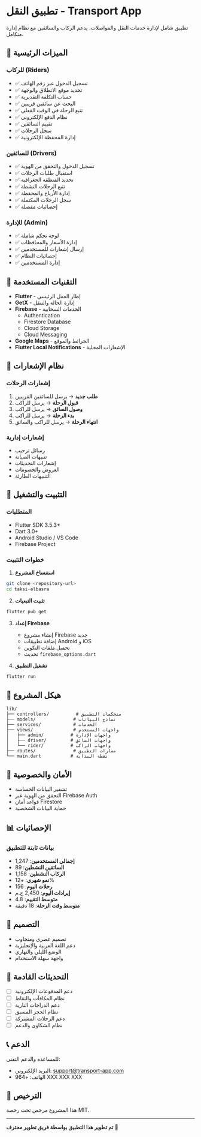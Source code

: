 # تطبيق النقل - Transport App

تطبيق شامل لإدارة خدمات النقل والمواصلات، يدعم الركاب والسائقين مع نظام إدارة متكامل.

## 🚀 الميزات الرئيسية

### للركاب (Riders)
- ✅ تسجيل الدخول عبر رقم الهاتف
- ✅ تحديد موقع الانطلاق والوجهة
- ✅ حساب التكلفة التقديرية
- ✅ البحث عن سائقين قريبين
- ✅ تتبع الرحلة في الوقت الفعلي
- ✅ نظام الدفع الإلكتروني
- ✅ تقييم السائقين
- ✅ سجل الرحلات
- ✅ إدارة المحفظة الإلكترونية

### للسائقين (Drivers)
- ✅ تسجيل الدخول والتحقق من الهوية
- ✅ استقبال طلبات الرحلات
- ✅ تحديد المنطقة الجغرافية
- ✅ تتبع الرحلات النشطة
- ✅ إدارة الأرباح والمحفظة
- ✅ سجل الرحلات المكتملة
- ✅ إحصائيات مفصلة

### للإدارة (Admin)
- ✅ لوحة تحكم شاملة
- ✅ إدارة الأسعار والمحافظات
- ✅ إرسال إشعارات للمستخدمين
- ✅ إحصائيات النظام
- ✅ إدارة المستخدمين

## 🔧 التقنيات المستخدمة

- **Flutter** - إطار العمل الرئيسي
- **GetX** - إدارة الحالة والتنقل
- **Firebase** - الخدمات السحابية
  - Authentication
  - Firestore Database
  - Cloud Storage
  - Cloud Messaging
- **Google Maps** - الخرائط والموقع
- **Flutter Local Notifications** - الإشعارات المحلية

## 📱 نظام الإشعارات

### إشعارات الرحلات
1. **طلب جديد** → يرسل للسائقين القريبين
2. **قبول الرحلة** → يرسل للراكب
3. **وصول السائق** → يرسل للراكب
4. **بدء الرحلة** → يرسل للراكب
5. **انتهاء الرحلة** → يرسل للراكب والسائق

### إشعارات إدارية
- رسائل ترحيب
- تنبيهات الصيانة
- إشعارات التحديثات
- العروض والخصومات
- التنبيهات الطارئة

## 🚀 التثبيت والتشغيل

### المتطلبات
- Flutter SDK 3.5.3+
- Dart 3.0+
- Android Studio / VS Code
- Firebase Project

### خطوات التثبيت

1. **استنساخ المشروع**
```bash
git clone <repository-url>
cd taksi-elbasra
```

2. **تثبيت التبعيات**
```bash
flutter pub get
```

3. **إعداد Firebase**
   - إنشاء مشروع Firebase جديد
   - إضافة تطبيقات Android و iOS
   - تحميل ملفات التكوين
   - تحديث `firebase_options.dart`

4. **تشغيل التطبيق**
```bash
flutter run
```

## 📁 هيكل المشروع

```
lib/
├── controllers/          # متحكمات التطبيق
├── models/              # نماذج البيانات
├── services/            # الخدمات
├── views/               # واجهات المستخدم
│   ├── admin/          # واجهات الإدارة
│   ├── driver/         # واجهات السائق
│   └── rider/          # واجهات الراكب
├── routes/              # مسارات التطبيق
└── main.dart           # نقطة البداية
```

## 🔐 الأمان والخصوصية

- تشفير البيانات الحساسة
- التحقق من الهوية عبر Firebase Auth
- قواعد أمان Firestore
- حماية البيانات الشخصية

## 📊 الإحصائيات

### بيانات ثابتة للتطبيق
- **إجمالي المستخدمين**: 1,247
- **السائقين النشطين**: 89
- **الركاب النشطين**: 1,158
- **نمو شهري**: +12%
- **رحلات اليوم**: 156
- **إيرادات اليوم**: 2,450 ج.م
- **متوسط التقييم**: 4.8
- **متوسط وقت الرحلة**: 18 دقيقة

## 🎨 التصميم

- تصميم عصري ومتجاوب
- دعم اللغة العربية والإنجليزية
- الوضع الليلي والنهاري
- واجهة سهلة الاستخدام

## 🔄 التحديثات القادمة

- [ ] دعم المدفوعات الإلكترونية
- [ ] نظام المكافآت والنقاط
- [ ] دعم الدراجات النارية
- [ ] نظام الحجز المسبق
- [ ] دعم الرحلات المشتركة
- [ ] نظام الشكاوى والدعم

## 📞 الدعم

للمساعدة والدعم التقني:
- البريد الإلكتروني: support@transport-app.com
- الهاتف: +964 XXX XXX XXX

## 📄 الترخيص

هذا المشروع مرخص تحت رخصة MIT.

---

**تم تطوير هذا التطبيق بواسطة فريق تطوير محترف** 🚀
